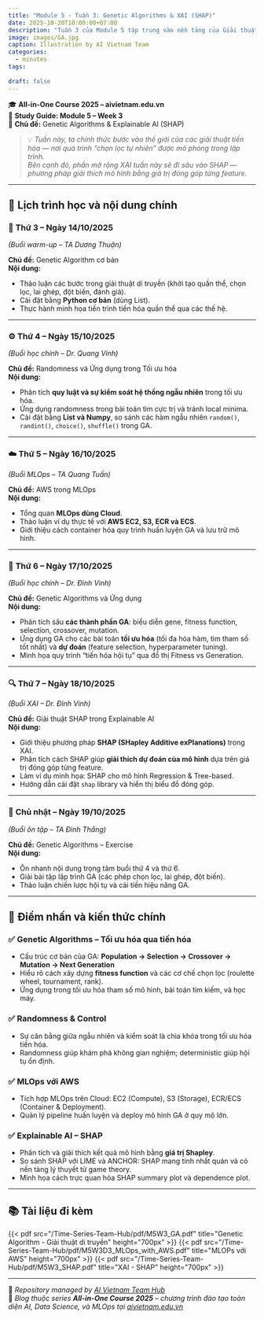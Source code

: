 ```yaml
---
title: "Module 5 - Tuần 3: Genetic Algorithms & XAI (SHAP)"
date: 2025-10-20T10:00:00+07:00
description: "Tuần 3 của Module 5 tập trung vào nền tảng của Giải thuật Di truyền (Genetic Algorithms), kết hợp MLOps AWS và giải thích mô hình qua SHAP trong XAI. Hướng dẫn cài đặt Python cơ bản, thảo luận randomness, và áp dụng GA trong bài toán tối ưu hóa & dự đoán thực tế."
image: images/GA.jpg
caption: Illustration by AI Vietnam Team
categories:
  - minutes
tags:
  
draft: false
---
```


🎓 **All-in-One Course 2025 – aivietnam.edu.vn**  
📘 **Study Guide: Module 5 – Week 3**  
🧬 **Chủ đề:** Genetic Algorithms & Explainable AI (SHAP)

> 💡 *Tuần này, ta chính thức bước vào thế giới của các giải thuật tiến hóa — nơi quá trình “chọn lọc tự nhiên” được mô phỏng trong lập trình.  
> Bên cạnh đó, phần mở rộng XAI tuần này sẽ đi sâu vào SHAP — phương pháp giải thích mô hình bằng giá trị đóng góp từng feature.*

---

## 📅 **Lịch trình học và nội dung chính**

### 🧩 **Thứ 3 – Ngày 14/10/2025**
_(Buổi warm-up – TA Dương Thuận)_

**Chủ đề:** Genetic Algorithm cơ bản  
**Nội dung:**
- Thảo luận các bước trong giải thuật di truyền (khởi tạo quần thể, chọn lọc, lai ghép, đột biến, đánh giá).  
- Cài đặt bằng **Python cơ bản** (dùng List).  
- Thực hành minh họa tiến trình tiến hóa quần thể qua các thế hệ.

---

### ⚙️ **Thứ 4 – Ngày 15/10/2025**
_(Buổi học chính – Dr. Quang Vinh)_

**Chủ đề:** Randomness và Ứng dụng trong Tối ưu hóa  
**Nội dung:**
- Phân tích **quy luật và sự kiểm soát hệ thống ngẫu nhiên** trong tối ưu hóa.  
- Ứng dụng randomness trong bài toán tìm cực trị và tránh local minima.  
- Cài đặt bằng **List và Numpy**, so sánh các hàm ngẫu nhiên `random()`, `randint()`, `choice()`, `shuffle()` trong GA.

---

### ☁️ **Thứ 5 – Ngày 16/10/2025**
_(Buổi MLOps – TA Quang Tuấn)_

**Chủ đề:** AWS trong MLOps  
**Nội dung:**
- Tổng quan **MLOps dùng Cloud**.  
- Thảo luận ví dụ thực tế với **AWS EC2, S3, ECR và ECS**.  
- Giới thiệu cách container hóa quy trình huấn luyện GA và lưu trữ mô hình.

---

### 🧠 **Thứ 6 – Ngày 17/10/2025**
_(Buổi học chính – Dr. Đình Vinh)_

**Chủ đề:** Genetic Algorithms và Ứng dụng  
**Nội dung:**
- Phân tích sâu **các thành phần GA**: biểu diễn gene, fitness function, selection, crossover, mutation.  
- Ứng dụng GA cho các bài toán **tối ưu hóa** (tối đa hóa hàm, tìm tham số tốt nhất) và **dự đoán** (feature selection, hyperparameter tuning).  
- Minh họa quy trình “tiến hóa hội tụ” qua đồ thị Fitness vs Generation.

---

### 🔍 **Thứ 7 – Ngày 18/10/2025**
_(Buổi XAI – Dr. Đình Vinh)_

**Chủ đề:** Giải thuật SHAP trong Explainable AI  
**Nội dung:**
- Giới thiệu phương pháp **SHAP (SHapley Additive exPlanations)** trong XAI.  
- Phân tích cách SHAP giúp **giải thích dự đoán của mô hình** dựa trên giá trị đóng góp từng feature.  
- Làm ví dụ minh họa: SHAP cho mô hình Regression & Tree-based.  
- Hướng dẫn cài đặt `shap` library và hiển thị biểu đồ đóng góp.

---

### 🎯 **Chủ nhật – Ngày 19/10/2025**
_(Buổi ôn tập – TA Đình Thắng)_

**Chủ đề:** Genetic Algorithms – Exercise  
**Nội dung:**
- Ôn nhanh nội dung trọng tâm buổi thứ 4 và thứ 6.  
- Giải bài tập lập trình GA (các phép chọn lọc, lai ghép, đột biến).  
- Thảo luận chiến lược hội tụ và cải tiến hiệu năng GA.  

---

## 📌 **Điểm nhấn và kiến thức chính**

### ✅ **Genetic Algorithms – Tối ưu hóa qua tiến hóa**
- Cấu trúc cơ bản của GA:
  **Population → Selection → Crossover → Mutation → Next Generation**
- Hiểu rõ cách xây dựng **fitness function** và các cơ chế chọn lọc (roulette wheel, tournament, rank).  
- Ứng dụng trong tối ưu hóa tham số mô hình, bài toán tìm kiếm, và học máy.

### ✅ **Randomness & Control**
- Sự cân bằng giữa ngẫu nhiên và kiểm soát là chìa khóa trong tối ưu hóa tiến hóa.  
- Randomness giúp khám phá không gian nghiệm; deterministic giúp hội tụ ổn định.

### ✅ **MLOps với AWS**
- Tích hợp MLOps trên Cloud: EC2 (Compute), S3 (Storage), ECR/ECS (Container & Deployment).  
- Quản lý pipeline huấn luyện và deploy mô hình GA ở quy mô lớn.

### ✅ **Explainable AI – SHAP**
- Phân tích và giải thích kết quả mô hình bằng **giá trị Shapley**.  
- So sánh SHAP với LIME và ANCHOR: SHAP mang tính nhất quán và có nền tảng lý thuyết từ game theory.  
- Minh họa cách trực quan hóa SHAP summary plot và dependence plot.

---

## 📚 **Tài liệu đi kèm**

{{< pdf src="/Time-Series-Team-Hub/pdf/M5W3_GA.pdf" title="Genetic Algorithm - Giải thuật di truyền" height="700px" >}}
{{< pdf src="/Time-Series-Team-Hub/pdf/M5W3D3_MLOps_with_AWS.pdf" title="MLOPs với AWS" height="700px" >}}
{{< pdf src="/Time-Series-Team-Hub/pdf/M5W3_SHAP.pdf" title="XAI - SHAP" height="700px" >}}


---

🧠 _Repository managed by [AI Vietnam Team Hub](https://github.com/AI-Vietnam-Institution/All-in-One-Course)_  
📍 _Blog thuộc series **All-in-One Course 2025** – chương trình đào tạo toàn diện AI, Data Science, và MLOps tại [aivietnam.edu.vn](https://aivietnam.edu.vn)_
